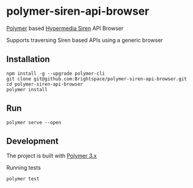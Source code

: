 # polymer-siren-api-browser

[Polymer](https://www.polymer-project.org/) based [Hypermedia Siren](https://github.com/kevinswiber/siren) API Browser

Supports traversing Siren based APIs using a generic browser

## Installation

```
npm install -g --upgrade polymer-cli
git clone git@github.com:Brightspace/polymer-siren-api-browser.git
cd polymer-siren-api-browser
polymer install
```

## Run

```
polymer serve --open
```

## Development

The project is built with [Polymer 3.x](https://polymer-library.polymer-project.org/3.0/docs/about_30)

Running tests
```
polymer test
```
